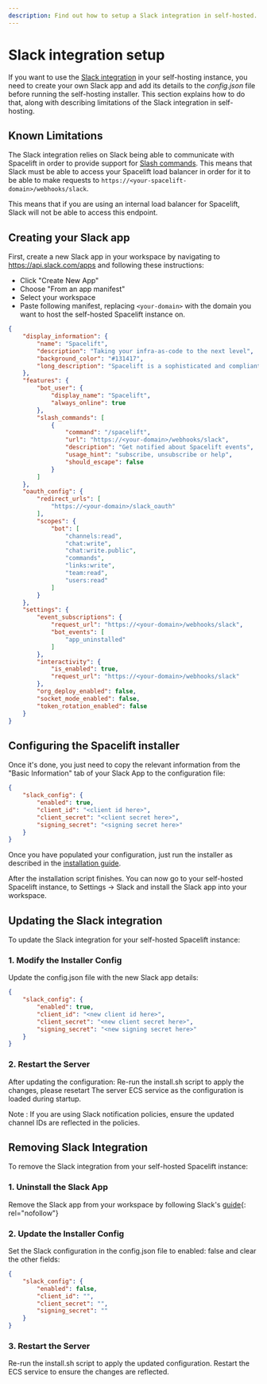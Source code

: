 ```yaml
---
description: Find out how to setup a Slack integration in self-hosted.
---
```


# Slack integration setup

If you want to use the [Slack integration](https://docs.spacelift.io/integrations/chatops/slack) in your self-hosting instance, you need to create your own Slack app and add its details to the _config.json_ file before running the self-hosting installer. This section explains how to do that, along with describing limitations of the Slack integration in self-hosting.

## Known Limitations

The Slack integration relies on Slack being able to communicate with Spacelift in order to provide support for [Slash commands](https://docs.spacelift.io/integrations/chatops/slack#available-slash-commands). This means that Slack must be able to access your Spacelift load balancer in order for it to be able to make requests to `https://<your-spacelift-domain>/webhooks/slack`.

This means that if you are using an internal load balancer for Spacelift, Slack will not be able to access this endpoint.

## Creating your Slack app

First, create a new Slack app in your workspace by navigating to <https://api.slack.com/apps> and following these instructions:

- Click "Create New App"
- Choose "From an app manifest"
- Select your workspace
- Paste following manifest, replacing `<your-domain>` with the domain you want to host the self-hosted Spacelift instance on.

```json
{
    "display_information": {
        "name": "Spacelift",
        "description": "Taking your infra-as-code to the next level",
        "background_color": "#131417",
        "long_description": "Spacelift is a sophisticated and compliant infrastructure delivery platform for Terraform (including Terragrunt), Pulumi, CloudFormation, Ansible, and Kubernetes.\r\n\r\n• No lock-in. Under the hood, Spacelift uses your choice of Infrastructure as Code providers: open-source projects with vibrant ecosystems and a multitude of existing providers, modules, and tutorials.\r\n\r\n• Works with your Git flow. Spacelift integrates with GitHub (and other VCSes) to provide feedback on commits and Pull Requests, allowing you and your team to preview the changes before they are applied.\r\n\r\n• Drift detection. Spacelift natively detects drift, and can optionally revert it, to provide visibility and awareness to those \"changes\" that will inevitably happen.\r\n\r\n• Policy as a Code. With Open Policy Agent (OPA) Rego, you can programmatically define policies, approval flows, and various decision points within your Infrastructure as Code flow.\r\n\r\n• Customize your runtime. Spacelift uses Docker to run its workflows, which allows you to fully control your execution environment.\r\n\r\n• Share config using contexts. Spacelift contexts are collections of configuration files and environment variables that can be attached to multiple stacks.\r\n\r\n• Look ma, no credentials. Spacelift integrates with identity management systems from major cloud providers; AWS, Azure, and Google Cloud, allowing you to set up limited temporary access to your resources without the need to supply powerful static credentials.\r\n\r\n• Manage programmatically. With the Terraform provider, you can manage Spacelift resources as code.\r\n\r\n• Protect your state. Spacelift supports a sophisticated state backend and can optionally manage the state on your behalf."
    },
    "features": {
        "bot_user": {
            "display_name": "Spacelift",
            "always_online": true
        },
        "slash_commands": [
            {
                "command": "/spacelift",
                "url": "https://<your-domain>/webhooks/slack",
                "description": "Get notified about Spacelift events",
                "usage_hint": "subscribe, unsubscribe or help",
                "should_escape": false
            }
        ]
    },
    "oauth_config": {
        "redirect_urls": [
            "https://<your-domain>/slack_oauth"
        ],
        "scopes": {
            "bot": [
                "channels:read",
                "chat:write",
                "chat:write.public",
                "commands",
                "links:write",
                "team:read",
                "users:read"
            ]
        }
    },
    "settings": {
        "event_subscriptions": {
            "request_url": "https://<your-domain>/webhooks/slack",
            "bot_events": [
                "app_uninstalled"
            ]
        },
        "interactivity": {
            "is_enabled": true,
            "request_url": "https://<your-domain>/webhooks/slack"
        },
        "org_deploy_enabled": false,
        "socket_mode_enabled": false,
        "token_rotation_enabled": false
    }
}
```

## Configuring the Spacelift installer

Once it's done, you just need to copy the relevant information from the "Basic Information" tab of your Slack App to the configuration file:

```json
{
    "slack_config": {
        "enabled": true,
        "client_id": "<client id here>",
        "client_secret": "<client secret here>",
        "signing_secret": "<signing secret here>"
    }
}
```

Once you have populated your configuration, just run the installer as described in the [installation guide](./install.md#running-the-installer).

After the installation script finishes. You can now go to your self-hosted Spacelift instance, to Settings -> Slack and install the Slack app into your workspace.

## Updating the Slack integration

To update the Slack integration for your self-hosted Spacelift instance:

### 1. Modify the Installer Config

Update the config.json file with the new Slack app details:

```json
{
    "slack_config": {
        "enabled": true,
        "client_id": "<new client id here>",
        "client_secret": "<new client secret here>",
        "signing_secret": "<new signing secret here>"
    }
}
```

### 2. Restart the Server

After updating the configuration: Re-run the install.sh script to apply the changes, please resetart The server ECS service as the configuration is loaded during startup.

Note : If you are using Slack notification policies, ensure the updated channel IDs are reflected in the policies.

## Removing Slack Integration

To remove the Slack integration from your self-hosted Spacelift instance:

### 1. Uninstall the Slack App

Remove the Slack app from your workspace by following Slack's [guide](https://slack.com/intl/en-gb/help/articles/360003125231-Remove-apps-and-customised-integrations-from-your-workspace){: rel="nofollow"}

### 2. Update the Installer Config

Set the Slack configuration in the config.json file to enabled: false and clear the other fields:

```json
{
    "slack_config": {
        "enabled": false,
        "client_id": "",
        "client_secret": "",
        "signing_secret": ""
    }
}
```

### 3. Restart the Server

Re-run the install.sh script to apply the updated configuration. Restart the ECS service to ensure the changes are reflected.
